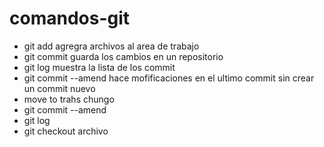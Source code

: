 # comandos-git
* git add agregra archivos al area de trabajo
* git commit guarda los cambios en un repositorio
* git log muestra la lista de los commit
* git commit --amend hace mofificaciones en el ultimo commit sin crear un commit nuevo
* move to trahs chungo 
* git commit --amend
* git log
* git checkout archivo
